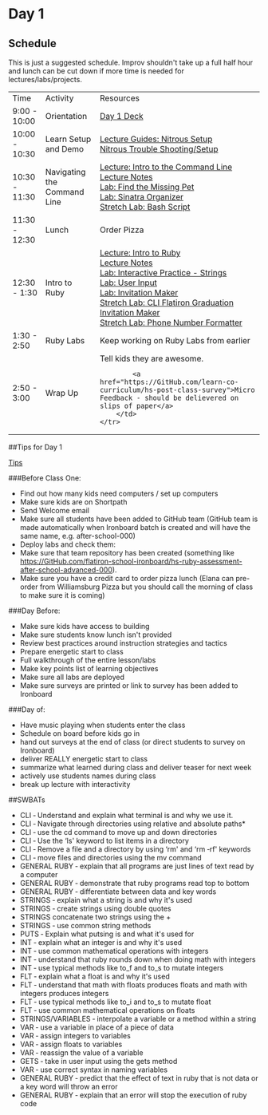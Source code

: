 # Day 1

## Schedule

This is just a suggested schedule. Improv shouldn't take up a full half hour and lunch can be cut down if more time is needed for lectures/labs/projects.

<table>
    <tr>
        <td>Time</td>
        <td>Activity</td>
        <td>Resources</td>
    </tr>
    <tr>
        <td>9:00 - 10:00</td>
        <td>Orientation</td>
        <td>
            <a href="https://docs.google.com/presentation/d/1mlaIykpMkEtuGoOOKpup_dcJGLfew3RGAL3rHlwvQmg/edit#slide=id.p">Day 1 Deck</a>
        </td>
    </tr>
    <tr>
        <td>10:00 - 10:30</td>
        <td>Learn Setup and Demo</td>
        <td>
            <a href="https://GitHub.com/learn-co-curriculum/tf-using-nitrous-io">Lecture Guides: Nitrous Setup</a>
            <br>
           <a href="https://GitHub.com/learn-co-curriculum/hs-nitrous-ssh-setup"> Nitrous Trouble Shooting/Setup</a>
        </td>
    </tr>
    <tr>
        <td>10:30 - 11:30</td>
        <td>Navigating the Command Line</td>
        <td>
            <a href="lectures/intro-to-command-line/LECTURE.md">Lecture: Intro to the Command Line</a></br>
            <a href="lectures/intro-to-command-line">Lecture Notes</a></br>
            <a href="https://GitHub.com/learn-co-curriculum/find-missing-pet">Lab: Find the Missing Pet</a></br>
            <a href="https://GitHub.com/learn-co-curriculum/hs-sinatra-organizer">Lab: Sinatra Organizer</a></br>
            <a href="https://GitHub.com/learn-co-curriculum/hs-advanced-cli">Stretch Lab: Bash Script</a>
        </td>
    </tr>
    <tr>
        <td>11:30 - 12:30</td>
        <td>Lunch</td>
        <td>
            <p>Order Pizza</p>
        </td>
    </tr>
    <tr>
        <td>12:30 - 1:30</td>
        <td>Intro to Ruby</td>
        <td>
            <a href="lectures/intro-to-ruby/LECTURE.md">Lecture: Intro to Ruby</a></br>
            <a href="lectures/intro-to-ruby">Lecture Notes</a></br>
            <a href="https://GitHub.com/learn-co-curriculum/hs-strings-mini-lab">Lab: Interactive Practice - Strings</a></br>
            <a href="https://GitHub.com/learn-co-curriculum/hs-user-input-mini-lab">Lab: User Input</a></br>
            <a href="https://GitHub.com/learn-co-curriculum/hs-invitation-maker-lab">Lab: Invitation Maker</a></br>
            <a href="https://github.com/learn-co-curriculum/hs-user-input-flatiron-graduation-invititation">Stretch Lab: CLI Flatiron Graduation Invitation Maker</a></br>
            <a href="https://GitHub.com/learn-co-curriculum/hs-phone-number-formatter">Stretch Lab: Phone Number Formatter</a>
        </td>
    </tr>
    <tr>
        <td>1:30 - 2:50</td>
        <td>Ruby Labs</td>
        <td>
            Keep working on Ruby Labs from earlier
        </td>
    </tr>
    <tr>
        <td>2:50 - 3:00</td>
        <td>Wrap Up</td>
        <td>
            Tell kids they are awesome.</br>

            <a href="https://GitHub.com/learn-co-curriculum/hs-post-class-survey">Micro Feedback - should be delievered on slips of paper</a>
        </td>
    </tr>
</table>

##Tips for Day 1

[Tips](https://docs.google.com/a/flatironschool.com/document/d/1q9xnXgAWXJPaBx358NytoHF4yKStTCphlVpFpazGkjM)

###Before Class One:
+ Find out how many kids need computers / set up computers
+ Make sure kids are on Shortpath
+ Send Welcome email
+ Make sure all students have been added to GitHub team (GitHub team is made automatically when Ironboard batch is created and will have the same name, e.g. after-school-000)
+ Deploy labs and check them:
+ Make sure that team repository has been created (something like https://GitHub.com/flatiron-school-ironboard/hs-ruby-assessment-after-school-advanced-000).
+ Make sure you have a credit card to order pizza lunch (Elana can pre-order from Williamsburg Pizza but you should call the morning of class to make sure it is coming)

###Day Before:
+ Make sure kids have access to building
+ Make sure students know lunch isn't provided
+ Review best practices around instruction strategies and tactics
+ Prepare energetic start to class
+ Full walkthrough of the entire lesson/labs
+ Make key points list of learning objectives
+ Make sure all labs are deployed
+ Make sure surveys are printed or link to survey has been added to Ironboard 

###Day of:
+ Have music playing when students enter the class
+ Schedule on board before kids go in
+ hand out surveys at the end of class (or direct students to survey on Ironboard)
+ deliver REALLY energetic start to class
+ summarize what learned during class and deliver teaser for next week
+ actively use students names during class
+ break up lecture with interactivity


##SWBATs
+ CLI ‐ Understand and explain what terminal is and why we use it.
+ CLI ‐ Navigate through directories using relative and absolute paths*
+ CLI ‐ use the cd command to move up and down directories
+ CLI ‐ Use the ‘ls' keyword to list items in a directory
+ CLI ‐ Remove a file and a directory by using ‘rm' and ‘rm ‐rf' keywords
+ CLI ‐ move files and directories using the mv command
+ GENERAL RUBY ‐ explain that all programs are just lines of text read by a computer
+ GENERAL RUBY ‐ demonstrate that ruby programs read top to bottom
+ GENERAL RUBY ‐ differentiate between data and key words
+ STRINGS ‐ explain what a string is and why it's used
+ STRINGS ‐ create strings using double quotes
+ STRINGS concatenate two strings using the +
+ STRINGS ‐ use common string methods
+ PUTS ‐ Explain what putsing is and what it's used for
+ INT ‐ explain what an integer is and why it's used
+ INT ‐ use common mathematical operations with integers
+ INT ‐ understand that ruby rounds down when doing math with integers
+ INT ‐ use typical methods like to_f and to_s to mutate integers
+ FLT ‐ explain what a float is and why it's used
+ FLT ‐ understand that math with floats produces floats and math with integers produces integers
+ FLT ‐ use typical methods like to_i and to_s to mutate float
+ FLT ‐ use common mathematical operations on floats
+ STRINGS/VARIABLES ‐ interpolate a variable or a method within a string
+ VAR ‐ use a variable in place of a piece of data
+ VAR ‐ assign integers to variables
+ VAR ‐ assign floats to variables
+ VAR ‐ reassign the value of a variable
+ GETS ‐ take in user input using the gets method
+ VAR ‐ use correct syntax in naming variables
+ GENERAL RUBY ‐ predict that the effect of text in ruby that is not data or a key word will throw an error
+ GENERAL RUBY ‐ explain that an error will stop the execution of ruby code
